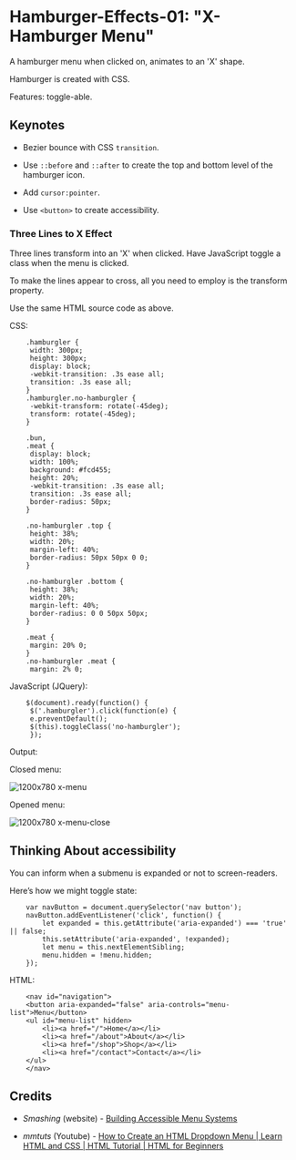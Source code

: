 # Hamburger-Effects-01: "X-Hamburger Menu"

A hamburger menu when clicked on, animates to an 'X' shape.

Hamburger is created with CSS.

Features: toggle-able.

## Keynotes

+ Bezier bounce with CSS `transition`.

+ Use `::before` and `::after` to create the top and bottom level of the hamburger icon.

+ Add `cursor:pointer`.

+ Use `<button>` to create accessibility.

### Three Lines to X Effect

Three lines transform into an 'X' when clicked. Have JavaScript toggle a class when the menu is clicked.

To make the lines appear to cross, all you need to employ is the transform property.

Use the same HTML source code as above.

CSS:

        .hamburgler {
         width: 300px;
         height: 300px;
         display: block;
         -webkit-transition: .3s ease all;
         transition: .3s ease all;
        }
        .hamburgler.no-hamburgler {
         -webkit-transform: rotate(-45deg);
         transform: rotate(-45deg);
        }

        .bun,
        .meat {
         display: block;
         width: 100%;
         background: #fcd455;
         height: 20%;
         -webkit-transition: .3s ease all;
         transition: .3s ease all;
         border-radius: 50px;
        }

        .no-hamburgler .top {
         height: 38%;
         width: 20%;
         margin-left: 40%;
         border-radius: 50px 50px 0 0;
        }

        .no-hamburgler .bottom {
         height: 38%;
         width: 20%;
         margin-left: 40%;
         border-radius: 0 0 50px 50px;
        }

        .meat {
         margin: 20% 0;
        }
        .no-hamburgler .meat {
         margin: 2% 0;

JavaScript (JQuery):

        $(document).ready(function() {
         $('.hamburgler').click(function(e) {
         e.preventDefault();
         $(this).toggleClass('no-hamburgler');
         });

Output:

Closed menu:

![1200x780 x-menu](https://user-images.githubusercontent.com/24542308/63091592-2b164e00-bfa2-11e9-8d09-a3283ccd60b3.png)

Opened menu:

![1200x780 x-menu-close](https://user-images.githubusercontent.com/24542308/63091593-2b164e00-bfa2-11e9-90ba-90e5ffe68544.png)

## Thinking About accessibility

You can inform when a submenu is expanded or not to  screen-readers.

Here’s how we might toggle state:

        var navButton = document.querySelector('nav button');
        navButton.addEventListener('click', function() {
            let expanded = this.getAttribute('aria-expanded') === 'true' || false;
            this.setAttribute('aria-expanded', !expanded);
            let menu = this.nextElementSibling;
            menu.hidden = !menu.hidden;
        });

HTML:

        <nav id="navigation">
        <button aria-expanded="false" aria-controls="menu-list">Menu</button>
        <ul id="menu-list" hidden>
            <li><a href="/">Home</a></li>
            <li><a href="/about">About</a></li>
            <li><a href="/shop">Shop</a></li>
            <li><a href="/contact">Contact</a></li>
        </ul>
        </nav>

## Credits

- _Smashing_ (website) - [Building Accessible Menu Systems](https://www.smashingmagazine.com/2017/11/building-accessible-menu-systems/)

- _mmtuts_ (Youtube) - [How to Create an HTML Dropdown Menu | Learn HTML and CSS | HTML Tutorial | HTML for Beginners](https://youtu.be/rgUp302f_lY)
